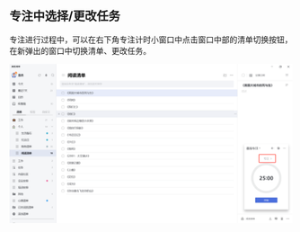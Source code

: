 ## 专注中选择/更改任务

专注进行过程中，可以在右下角专注计时小窗口中点击窗口中部的清单切换按钮，在新弹出的窗口中切换清单、更改任务。

![images35](../../images/windows/54.png)
